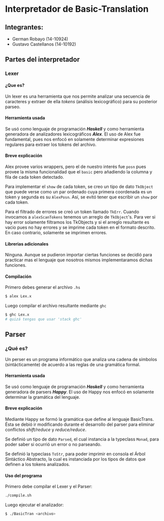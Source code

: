 # Interpretador de Basic-Translation

## Integrantes:
* German Robayo (14-10924)
* Gustavo Castellanos (14-10192)

## Partes del interpretador
### Lexer 
#### ¿Que es?

Un lexer es una herramienta que nos permite analizar una secuencia de caracteres y extraer de ella _tokens_ (análisis lexicográfico) para su posterior parseo.

#### Herramienta usada

Se usó como lenguaje de programación *__Haskell__* y como herramienta generadora de analizadores lexicográficos *__Alex__*.
El uso de Alex fue fundamental, pues nos enfocó en solamente determinar expresiones regulares para extraer los tokens del archivo.

#### Breve explicación

Alex provee varios wrappers, pero el de nuestro interés fue `posn` pues provee la misma funcionalidad que el `basic` pero añadiendo la columna y fila de cada token detectado.

Para implementar el `show` de cada token, se creo un tipo de dato `TkObject` que puede verse como un par ordenado cuya primera coordenada es un token y segunda es su `AlexPosn`. Así, se evitó tener que escribir un `show` por cada token.

Para el filtrado de errores se creó un token llamado `TkErr`. Cuando invocamos a `alexScanTokens` tenemos un arreglo de `TkObject`'s. Para ver si hay error solamente filtramos los TkObjects y si el arreglo resultante es vacio pues no hay errores y se imprime cada token en el formato descrito. En caso contrario, solamente se imprimen errores.

#### Librerias adicionales

Ninguna. Aunque se pudieron importar ciertas funciones se decidió para practicar mas el lenguaje que nosotros mismos implementaramos dichas funciones.

#### Compilación

Primero debes generar el archivo `.hs`

```bash
$ alex Lex.x
```

Luego compilar el archivo resultante mediante `ghc`

```bash
$ ghc Lex.x
# quizá tengas que usar 'stack ghc'
```

## Parser

### ¿Qué es?
Un perser es un programa informático que analiza una cadena de símbolos (sintácticamente) de acuerdo a las reglas de una gramática formal.

#### Herramienta usada
Se usó como lenguaje de programación *__Haskell__* y como herramienta generadora de parsers *__Happy__*.
El uso de Happy  nos enfocó en solamente determinar la gramática del lenguaje.

#### Breve explicación
Mediante Happy se formó la gramática que define al lenguaje BasicTrans. Ésta se debió ir modificando durante el desarrollo del parser para eliminar conflictos _shift/reduce_ y _reduce/reduce_.

Se definió un tipo de dato `Parsed`, el cual instancia a la typeclass `Monad`, para poder saber si ocurrió un error o no parseando.

Se definió la typeclass `ToStr`, para poder imprimir en consola el Árbol Sintáctico Abstracto, la cual es instanciada por los tipos de datos que definen a los tokens analizados.

#### Uso del programa

Primero debe compilar el Lexer y el Parser:
```bash
./compile.sh
```
Luego ejecutar el analizador:
```bash
$ ./BasicTran <archivo>
